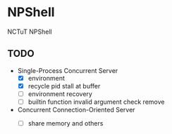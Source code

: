 # NPShell
NCTuT NPShell

## TODO
- Single-Process Concurrent Server
    - [x] environment
    - [x] recycle pid stall at buffer
    - [ ] environment recovery
    - [ ] builtin function invalid argument check remove
- Concurrent Connection-Oriented Server
    - [ ] share memory and others

